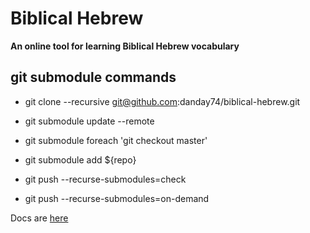# Biblical Hebrew

**An online tool for learning Biblical Hebrew vocabulary**

## git submodule commands

* git clone --recursive git@github.com:danday74/biblical-hebrew.git
* git submodule update --remote
* git submodule foreach 'git checkout master'
* git submodule add ${repo}

* git push --recurse-submodules=check
* git push --recurse-submodules=on-demand

Docs are [here](https://git-scm.com/book/en/v2/Git-Tools-Submodules)
